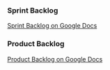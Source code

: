 ### Sprint Backlog
[Sprint Backlog on Google Docs](https://docs.google.com/spreadsheets/d/16Sc7ML1ts6MowMVctETs_9JpK_u9gqOTPWC2awjdn9s/edit?usp=sharing)

### Product Backlog
[Product Backlog on Google Docs](https://docs.google.com/spreadsheets/d/1e38mBbC0t2rxWVytJXO9vKRvQpuzFZ9oNbIlXNv4siU/edit?usp=sharing)
